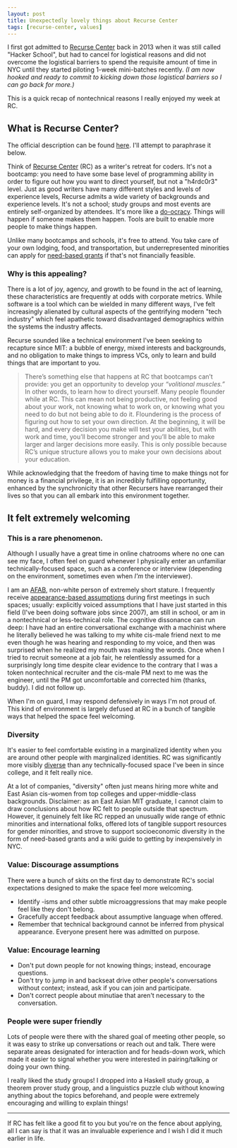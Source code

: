 ```yaml
---
layout: post
title: Unexpectedly lovely things about Recurse Center
tags: [recurse-center, values]
---
```


I first got admitted to [Recurse Center](https://www.recurse.com) back in 2013 when it was still called "Hacker School", but had to cancel for logistical reasons and did not overcome the logistical barriers to spend the requisite amount of time in NYC until they started piloting 1-week mini-batches recently. *(I am now hooked and ready to commit to kicking down those logistical barriers so I can go back for more.)*

This is a quick recap of nontechnical reasons I really enjoyed my week at RC.

## What is Recurse Center?

The official description can be found [here](https://www.recurse.com/not-a-bootcamp). I'll attempt to paraphrase it below.

Think of [Recurse Center](recurse.com) (RC) as a writer's retreat for coders. It's not a bootcamp: you need to have some base level of programming ability in order to figure out how you want to direct yourself, but not a "h4rdc0r3" level. Just as good writers have many different styles and levels of experience levels, Recurse admits a wide variety of backgrounds and experience levels. It's not a school; study groups and most events are entirely self-organized by attendees. It's more like a [do-ocracy](https://communitywiki.org/wiki/DoOcracy). Things will happen if someone makes them happen. Tools are built to enable more people to make things happen. 

Unlike many bootcamps and schools, it's free to attend. You take care of your own lodging, food, and transportation, but underrepresented minorities can apply for [need-based grants](https://www.recurse.com/diversity) if that's not financially feasible.

### Why is this appealing?

There is a lot of joy, agency, and growth to be found in the act of learning, these characteristics are frequently at odds with corporate metrics. While software is a tool which can be wielded in many different ways, I've felt increasingly alienated by cultural aspects of the gentrifying modern "tech industry" which feel apathetic toward disadvantaged demographics within the systems the industry affects.

Recurse sounded like a technical environment I've been seeking to recapture since MIT: a bubble of energy, mixed interests and backgrounds, and no obligation to make things to impress VCs, only to learn and build things that are important to you.

> There’s something else that happens at RC that bootcamps can’t provide: you get an opportunity to develop your *“volitional muscles.”* In other words, to learn how to direct yourself. Many people flounder while at RC. This can mean not being productive, not feeling good about your work, not knowing what to work on, or knowing what you need to do but not being able to do it. Floundering is the process of figuring out how to set your own direction. At the beginning, it will be hard, and every decision you make will test your abilities, but with work and time, you’ll become stronger and you’ll be able to make larger and larger decisions more easily. This is only possible because RC’s unique structure allows you to make your own decisions about your education.

While acknowledging that the freedom of having time to make things not for money is a financial privilege, it is an incredibly fulfilling opportunity, enhanced by the synchronicity that other Recursers have rearranged their lives so that you can all embark into this environment together.

## It felt extremely welcoming

### This is a rare phenomenon.

Although I usually have a great time in online chatrooms where no one can see my face, I often feel on guard whenever I physically enter an unfamiliar technically-focused space, such as a conference or interview (depending on the environment, sometimes even when *I'm* the interviewer).

I am an [AFAB](https://nonbinary.wiki/wiki/Sexes#Assigned_female_at_birth), non-white person of extremely short stature. I frequently receive [appearance-based assumptions](https://en.wikipedia.org/wiki/Microaggression) during first meetings in such spaces; usually: explicitly voiced assumptions that I have just started in this field (I've been doing software jobs since 2007), am still in school, or am in a nontechnical or less-technical role. The cognitive dissonance can run deep: I have had an entire conversational exchange with a machinist where he literally believed he was talking to my white cis-male friend next to me even though he was hearing and responding to my voice, and then was surprised when he realized my mouth was making the words. Once when I tried to recruit someone at a job fair, he relentlessly assumed for a surprisingly long time despite clear evidence to the contrary that I was a token nontechnical recruiter and the cis-male PM next to me was the engineer, until the PM got uncomfortable and corrected him (thanks, buddy). I did not follow up.

When I'm on guard, I may respond defensively in ways I'm not proud of. This kind of environment is largely defused at RC in a bunch of tangible ways that helped the space feel welcoming.

### Diversity

It's easier to feel comfortable existing in a marginalized identity when you are around other people with marginalized identities. RC was significantly more visibly [diverse](https://www.recurse.com/diversity) than any technically-focused space I've been in since college, and it felt really nice.

At a lot of companies, "diversity" often just means hiring more white and East Asian cis-women from top colleges and upper-middle-class backgrounds. Disclaimer: as an East Asian MIT graduate, I cannot claim to draw conclusions about how RC felt to people outside that spectrum. However, it genuinely felt like RC repped an unusually wide range of ethnic minorities and international folks, offered lots of tangible support resources for gender minorities, and strove to support socioeconomic diversity in the form of need-based grants and a wiki guide to getting by inexpensively in NYC.

### Value: Discourage assumptions
There were a bunch of skits on the first day to demonstrate RC's social expectations designed to make the space feel more welcoming.
- Identify -isms and other subtle microaggressions that may make people feel like they don't belong.
- Gracefully accept feedback about assumptive language when offered.
- Remember that technical background cannot be inferred from physical appearance. Everyone present here was admitted on purpose.

### Value: Encourage learning
- Don't put down people for not knowing things; instead, encourage questions.
- Don't try to jump in and backseat drive other people's conversations without context; instead, ask if you can join and participate.
- Don't correct people about minutiae that aren't necessary to the conversation.

### People were super friendly

Lots of people were there with the shared goal of meeting other people, so it was easy to strike up conversations or reach out and talk. There were separate areas designated for interaction and for heads-down work, which made it easier to signal whether you were interested in pairing/talking or doing your own thing.

I really liked the study groups! I dropped into a Haskell study group, a theorem prover study group, and a linguistics puzzle club without knowing anything about the topics beforehand, and people were extremely encouraging and willing to explain things!

<hr>

If RC has felt like a good fit to you but you're on the fence about applying, all I can say is that it was an invaluable experience and I wish I did it much earlier in life.
